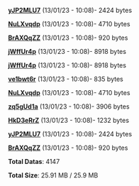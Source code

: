 [**yJP2MLU7**](/data/yJP2MLU7.txt) (13/01/23 - 10:08)- 2424 bytes

[**NuLXvqdp**](/data/NuLXvqdp.txt) (13/01/23 - 10:08)- 4710 bytes

[**BrAXQqZZ**](/data/BrAXQqZZ.txt) (13/01/23 - 10:08)- 920 bytes

[**jWffUr4p**](/data/jWffUr4p.txt) (13/01/23 - 10:08)- 8918 bytes

[**jWffUr4p**](/data/jWffUr4p.txt) (13/01/23 - 10:08)- 8918 bytes

[**ve1bwt6r**](/data/ve1bwt6r.txt) (13/01/23 - 10:08)- 835 bytes

[**NuLXvqdp**](/data/NuLXvqdp.txt) (13/01/23 - 10:08)- 4710 bytes

[**zq5gUd1a**](/data/zq5gUd1a.txt) (13/01/23 - 10:08)- 3906 bytes

[**HkD3eRrZ**](/data/HkD3eRrZ.txt) (13/01/23 - 10:08)- 1232 bytes

[**yJP2MLU7**](/data/yJP2MLU7.txt) (13/01/23 - 10:08)- 2424 bytes

[**BrAXQqZZ**](/data/BrAXQqZZ.txt) (13/01/23 - 10:08)- 920 bytes

**Total Datas**: 4147

**Total Size**: 25.91 MB / 25.9 MB